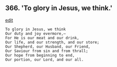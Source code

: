 
## 366.  'To glory in Jesus, we think.'
[edit](https://docs.google.com/document/d/1x__icZKY-9pyUuCne6NwrpnWX38OCuGJ/edit?mode=html)



    To glory in Jesus, we think 
    Our duty and joy evermore,—
    For He is our meat and our drink,
    Our life, and our strength, and our store; 
    Our Shepherd, our Husband, our Friend, 
    Our Saviour from sin and from thrall; 
    Our hope from beginning to end,
    Our portion, our Lord, and our all.
